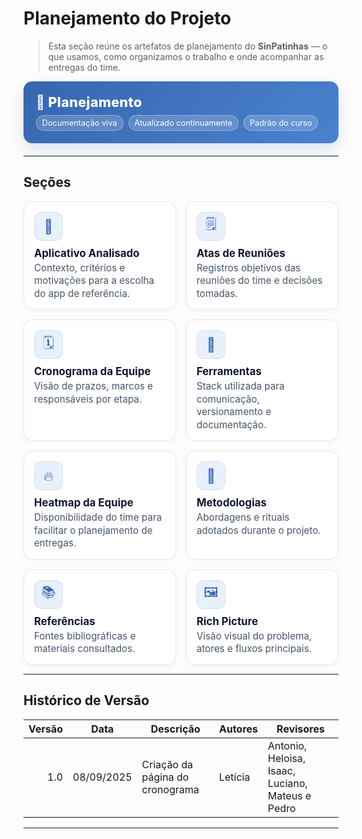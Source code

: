 # Planejamento do Projeto

> Esta seção reúne os artefatos de planejamento do **SinPatinhas** — o que usamos, como organizamos o trabalho e onde acompanhar as entregas do time.

<div class="plan-hero">
  <div class="plan-hero__title">📅 Planejamento</div>
  <div class="plan-hero__chips">
    <span class="chip">Documentação viva</span>
    <span class="chip">Atualizado continuamente</span>
    <span class="chip">Padrão do curso</span>
  </div>
</div>

---

## Seções

<div class="plan-grid">

<a class="card">
  <div class="card__icon">📱</div>
  <div class="card__title">Aplicativo Analisado</div>
  <div class="card__desc">Contexto, critérios e motivações para a escolha do app de referência.</div>
</a>

<a class="card" >
  <div class="card__icon">🗒️</div>
  <div class="card__title">Atas de Reuniões</div>
  <div class="card__desc">Registros objetivos das reuniões do time e decisões tomadas.</div>
</a>

<a class="card" >
  <div class="card__icon">🗓️</div>
  <div class="card__title">Cronograma da Equipe</div>
  <div class="card__desc">Visão de prazos, marcos e responsáveis por etapa.</div>
</a>

<a class="card">
  <div class="card__icon">🧰</div>
  <div class="card__title">Ferramentas</div>
  <div class="card__desc">Stack utilizada para comunicação, versionamento e documentação.</div>
</a>

<a class="card" >
  <div class="card__icon">🔥</div>
  <div class="card__title">Heatmap da Equipe</div>
  <div class="card__desc">Disponibilidade do time para facilitar o planejamento de entregas.</div>
</a>

<a class="card">
  <div class="card__icon">📐</div>
  <div class="card__title">Metodologias</div>
  <div class="card__desc">Abordagens e rituais adotados durante o projeto.</div>
</a>

<a class="card">
  <div class="card__icon">📚</div>
  <div class="card__title">Referências</div>
  <div class="card__desc">Fontes bibliográficas e materiais consultados.</div>
</a>

<a class="card" >
  <div class="card__icon">🖼️</div>
  <div class="card__title">Rich Picture</div>
  <div class="card__desc">Visão visual do problema, atores e fluxos principais.</div>
</a>

</div>

---


## Histórico de Versão

| Versão | Data        | Descrição                         | Autores  | Revisores                                            |
|-------:|-------------|-----------------------------------|----------|------------------------------------------------------|
| 1.0    | 08/09/2025  | Criação da página do cronograma   | Letícia  | Antonio, Heloisa, Isaac, Luciano, Mateus e Pedro     |

---

<style>

:root{
  --sp-blue: #3766ae;      
  --sp-blue-600:#2f5a9b;
  --sp-blue-100:#e8f0fb;
  --muted: #475569;
  --bg-card: #ffffff;
  --ring: rgba(55,102,174,.25);
}

/* ====== Hero ====== */
.plan-hero{
  background: linear-gradient(135deg, var(--sp-blue) 0%, #4a82d0 100%);
  border-radius: 14px;
  padding: 1.25rem 1.25rem;
  color: #fff;
  margin: .5rem 0 1.25rem;
  box-shadow: 0 10px 24px rgba(55,102,174,.18);
}
.plan-hero__title{
  font-size: 1.35rem;
  font-weight: 800;
  letter-spacing: .3px;
}
.plan-hero__chips{ margin-top: .5rem; display:flex; gap:.5rem; flex-wrap: wrap; }
.chip{
  font-size: .8rem;
  background: rgba(255,255,255,.18);
  border: 1px solid rgba(255,255,255,.35);
  padding: .25rem .55rem;
  border-radius: 999px;
  backdrop-filter: blur(2px);
}

/* ====== Grid ====== */
.plan-grid{
  display: grid;
  grid-template-columns: repeat(auto-fit, minmax(240px, 1fr));
  gap: 16px;
  align-items: stretch;
}

/* ====== Card ====== */
.card{
  display: block;
  text-decoration: none !important;
  background: var(--bg-card);
  border: 1px solid #e5e7eb;
  border-radius: 14px;
  padding: 16px 16px 14px;
  box-shadow: 0 2px 12px rgba(0,0,0,.04);
  transition: transform .2s ease, box-shadow .2s ease, border-color .2s ease;
  position: relative;
}
.card::before{
  content:"";
  position:absolute; inset:0;
  border-radius: 14px;
  padding:1px;
  background: linear-gradient(135deg, var(--sp-blue) 0%, #5ba4ff 100%);
  -webkit-mask: linear-gradient(#000 0 0) content-box, linear-gradient(#000 0 0);
  -webkit-mask-composite: xor; mask-composite: exclude;
  opacity:.0; transition: opacity .2s ease;
}
.card:hover{
  transform: translateY(-4px);
  box-shadow: 0 10px 22px rgba(0,0,0,.10);
  border-color: transparent;
}
.card:hover::before{ opacity: .9; }

.card__icon{
  width: 46px; height: 46px;
  border-radius: 12px;
  background: var(--sp-blue-100);
  display:grid; place-items:center;
  font-size: 1.35rem;
  margin-bottom: 10px;
  color: var(--sp-blue);
  box-shadow: inset 0 0 0 1px rgba(55,102,174,.12);
}
.card__title{
  font-weight: 700;
  font-size: 1.05rem;
  margin-bottom: 4px;
  color: #0f172a;
}
.card__desc{
  color: var(--muted);
  font-size: .95rem;
  line-height: 1.35;
}
